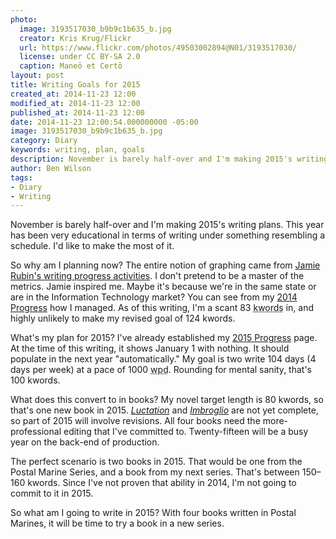 ```yaml
---
photo:
  image: 3193517030_b9b9c1b635_b.jpg
  creator: Kris Krug/Flickr
  url: https://www.flickr.com/photos/49503002894@N01/3193517030/
  license: under CC BY-SA 2.0
  caption: Maneō et Certō
layout: post
title: Writing Goals for 2015
created_at: 2014-11-23 12:00
modified_at: 2014-11-23 12:00
published_at: 2014-11-23 12:00
date: 2014-11-23 12:00:54.000000000 -05:00
image: 3193517030_b9b9c1b635_b.jpg
category: Diary
keywords: writing, plan, goals
description: November is barely half-over and I'm making 2015's writing plans. This year has been very educational in terms of writing under something resembling a schedule. I'd like to make the most of it.
author: Ben Wilson
tags:
- Diary
- Writing
---
```

November is barely half-over and I'm making 2015's writing plans. This year has been very educational in terms of writing under something resembling a schedule. I'd like to make the most of it.

<!-- more -->

So why am I planning now? The entire notion of graphing came from [Jamie Rubin's writing progress activities](http://www.jamierubin.net/2014/11/16/how-i-used-rescuetime-to-baseline-my-activity-in-2014-and-set-goals-for-2015/). I don't pretend to be a master of the metrics. Jamie inspired me. Maybe it's because we're in the same state or are in the Information Technology market? You can see from my [2014 Progress](/logs/2014-progress) how I managed. As of this writing, I'm a scant 83 <abbr title='kilowords or thousand words'>kwords</abbr> in, and highly unlikely to make my revised goal of 124 kwords.

What's my plan for 2015? I've already established my [2015 Progress](/logs/2015-progress) page. At the time of this writing, it shows January 1 with nothing. It should populate in the next year "automatically." My goal is two write 104 days (4 days per week) at a pace of 1000 <abbr title='Words per Day'>wpd</abbr>. Rounding for mental sanity, that's 100 kwords.

What does this convert to in books? My novel target length is 80 kwords, so that's one new book in 2015. *[Luctation](/postal-marine-series/#luctation)* and *[Imbroglio](/postal-marine-series/#imbroglio)* are not yet complete, so part of 2015 will involve revisions. All four books need the more-professional editing that I've committed to. Twenty-fifteen will be a busy year on the back-end of production.

The perfect scenario is two books in 2015. That would be one from the Postal Marine Series, and a book from my next series. That's between 150&ndash;160 kwords. Since I've not proven that ability in 2014, I'm not going to commit to it in 2015.

So what am I going to write in 2015? With four books written in Postal Marines, it will be time to try a book in a new series.
